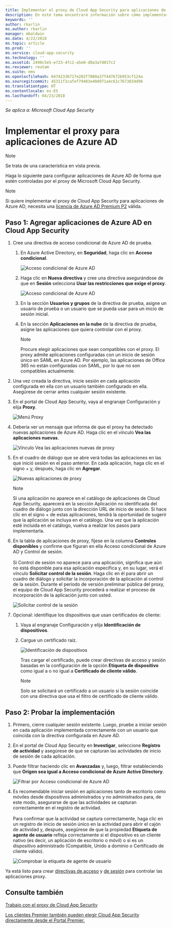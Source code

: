 ```yaml
---
title: Implementar el proxy de Cloud App Security para aplicaciones de Azure AD | Microsoft Docs
description: En este tema encontrará información sobre cómo implementar el proxy de Microsoft Cloud App Security para aplicaciones de Azure AD.
keywords: ''
author: rkarlin
ms.author: rkarlin
manager: mbaldwin
ms.date: 4/22/2018
ms.topic: article
ms.prod: ''
ms.service: cloud-app-security
ms.technology: ''
ms.assetid: 2490c5e5-e723-4fc2-a5e0-d0a3a7d01fc2
ms.reviewer: reutam
ms.suite: ems
ms.openlocfilehash: 64742336717e202f7080a37f447672b953cf124a
ms.sourcegitcommit: 45311f2cafef79483e40d971a4c61c7673834d96
ms.translationtype: HT
ms.contentlocale: es-ES
ms.lasthandoff: 04/23/2018
---
```

*Se aplica a: Microsoft Cloud App Security*

# <a name="deploy-proxy-for-azure-ad-apps"></a>Implementar el proxy para aplicaciones de Azure AD

> [!NOTE]
> Se trata de una característica en vista previa.

Haga lo siguiente para configurar aplicaciones de Azure AD de forma que estén controladas por el proxy de Microsoft Cloud App Security.

> [!NOTE]
> Si quiere implementar el proxy de Cloud App Security para aplicaciones de Azure AD, necesita una [licencia de Azure AD Premium P2](https://docs.microsoft.com/azure/active-directory/license-users-groups) válida.

## <a name="step-1-add-azure-ad-apps-in-cloud-app-security"></a>Paso 1: Agregar aplicaciones de Azure AD en Cloud App Security  

1. Cree una directiva de acceso condicional de Azure AD de prueba.

   1. En Azure Active Directory, en **Seguridad**, haga clic en **Acceso condicional**.

      ![Acceso condicional de Azure AD](./media/aad-conditional-access.png)

   2. Haga clic en **Nueva directiva** y cree una directiva asegurándose de que en **Sesión** selecciona **Usar las restricciones que exige el proxy**.

      ![Acceso condicional de Azure AD](./media/proxy-deploy-restrictions-aad.png)

   3. En la sección **Usuarios y grupos** de la directiva de prueba, asigne un usuario de prueba o un usuario que se pueda usar para un inicio de sesión inicial.
    
   4. En la sección **Aplicaciones en la nube** de la directiva de prueba, asigne las aplicaciones que quiera controlar con el proxy. 

      > [!NOTE]
      >Procure elegir aplicaciones que sean compatibles con el proxy. El proxy admite aplicaciones configuradas con un inicio de sesión único en SAML en Azure AD. Por ejemplo, las aplicaciones de Office 365 no están configuradas con SAML, por lo que no son compatibles actualmente.


2. Una vez creada la directiva, inicie sesión en cada aplicación configurada en ella con un usuario también configurado en ella. Asegúrese de cerrar antes cualquier sesión existente.

3. En el portal de Cloud App Security, vaya al engranaje Configuración y elija **Proxy**. 
    
     ![Menú Proxy](./media/proxy-menu.png)

4. Debería ver un mensaje que informa de que el proxy ha detectado nuevas aplicaciones de Azure AD. Haga clic en el vínculo **Vea las aplicaciones nuevas**.

   ![Vínculo Vea las aplicaciones nuevas de proxy](./media/proxy-view-new-apps.png)

5. En el cuadro de diálogo que se abre verá todas las aplicaciones en las que inició sesión en el paso anterior. En cada aplicación, haga clic en el signo + y, después, haga clic en **Agregar**.

   ![Nuevas aplicaciones de proxy](./media/proxy-new-app.png)

   > [!NOTE]
   > Si una aplicación no aparece en el catálogo de aplicaciones de Cloud App Security, aparecerá en la sección Aplicación no identificada del cuadro de diálogo junto con la dirección URL de inicio de sesión. Si hace clic en el signo + de estas aplicaciones, tendrá la oportunidad de sugerir que la aplicación se incluya en el catálogo. Una vez que la aplicación esté incluida en el catálogo, vuelva a realizar los pasos para implementarla. 

6. En la tabla de aplicaciones de proxy, fíjese en la columna **Controles disponibles** y confirme que figuran en ella Acceso condicional de Azure AD y Control de sesión. <br></br>Si Control de sesión no aparece para una aplicación, significa que aún no está disponible para esa aplicación específica y, en su lugar, verá el vínculo **Solicitar control de la sesión**. Haga clic en él para abrir un cuadro de diálogo y solicitar la incorporación de la aplicación al control de la sesión. Durante el período de versión preliminar pública del proxy, el equipo de Cloud App Security procederá a realizar el proceso de incorporación de la aplicación junto con usted.
  
   ![Solicitar control de la sesión](./media/request-session-control.png)

7. Opcional: identifique los dispositivos que usan certificados de cliente:

   1. Vaya al engranaje Configuración y elija **Identificación de dispositivos**.

   2. Cargue un certificado raíz.

      ![Identificación de dispositivos](./media/device-identification.png)
 
      Tras cargar el certificado, puede crear directivas de acceso y sesión basadas en la configuración de la opción **Etiqueta de dispositivo** como igual a o no igual a **Certificado de cliente válido**.
 
      > [!NOTE]
      >Solo se solicitará un certificado a un usuario si la sesión coincide con una directiva que usa el filtro de certificado de cliente válido. 

## <a name="step-2-test-the-deployment"></a>Paso 2: Probar la implementación

1. Primero, cierre cualquier sesión existente. Luego, pruebe a iniciar sesión en cada aplicación implementada correctamente con un usuario que coincida con la directiva configurada en Azure AD. 

2. En el portal de Cloud App Security en **Investigar**, seleccione **Registro de actividad** y asegúrese de que se capturan las actividades de inicio de sesión de cada aplicación.

3. Puede filtrar haciendo clic en **Avanzadas** y, luego, filtrar estableciendo que **Origen sea igual a Acceso condicional de Azure Active Directory**.

    ![Filtrar por Acceso condicional de Azure AD](./media/sso-logon.png)

4. Es recomendable iniciar sesión en aplicaciones tanto de escritorio como móviles desde dispositivos administrados y no administrados para, de este modo, asegurarse de que las actividades se capturan correctamente en el registro de actividad.<br></br>
   Para confirmar que la actividad se captura correctamente, haga clic en un registro de inicio de sesión único en la actividad para abrir el cajón de actividad y, después, asegúrese de que la propiedad **Etiqueta de agente de usuario** refleja correctamente si el dispositivo es un cliente nativo (es decir, un aplicación de escritorio o móvil) o si es un dispositivo administrado (Compatible, Unido a dominio o Certificado de cliente válido).
 
   ![Comprobar la etiqueta de agente de usuario](./media/domain-joined.png)


Ya está listo para crear [directivas de acceso](access-policy-aad.md) y [de sesión](session-policy-aad.md) para controlar las aplicaciones proxy.



## <a name="see-also"></a>Consulte también  
[Trabajo con el proxy de Cloud App Security](proxy-intro-aad.md)   

[Los clientes Premier también pueden elegir Cloud App Security directamente desde el Portal Premier.](https://premier.microsoft.com/)  
  